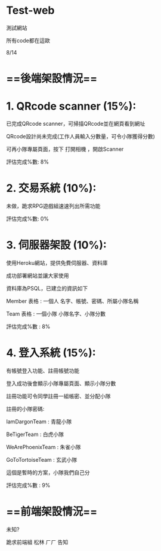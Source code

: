 # Test-web
測試網站

所有code都在這歐

8/14
# ==後端架設情況==

# 1. QRcode scanner (15%):

已完成QRcode scanner，可掃描QRcode並在網頁看到網址

QRcode設計尚未完成(工作人員輸入分數量，可令小隊獲得分數)

可再小隊專屬頁面，按下 打開相機 ，開啟Scanner

評估完成%數: 8%

# 2. 交易系統 (10%):

未做，跪求RPG遊戲組速速列出所需功能

評估完成%數: 0%

# 3. 伺服器架設 (10%):

使用Heroku網站，提供免費伺服器、資料庫

成功部署網站並讓大家使用

資料庫為PSQL，已建立的資訊如下

Member 表格 : 一個人 名字、帳號、密碼、所屬小隊名稱

Team 表格 : 一個小隊 小隊名字、小隊分數

評估完成%數 : 8%

# 4. 登入系統 (15%):

有帳號登入功能、註冊帳號功能

登入成功後會顯示小隊專屬頁面、顯示小隊分數

註冊功能可令同學註冊一組帳密、並分配小隊

註冊的小隊密碼:

  IamDargonTeam : 青龍小隊
  
  BeTigerTeam : 白虎小隊
  
  WeArePhoenixTeam : 朱雀小隊
  
  GoToTortoiseTeam : 玄武小隊

這個是暫時的方案，小隊我們自己分

評估完成%數 : 9%


# ==前端架設情況==

未知? 

跪求前端組 松林 ㄏㄏ 告知
